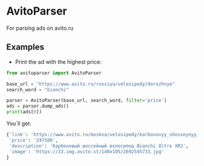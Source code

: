 # AvitoParser
For parsing ads on avito.ru

## Examples

* Print the ad with the highest price:
```python
from avitoparser import AvitoParser

base_url = "https://www.avito.ru/rossiya/velosipedy/dorozhnye"
search_word = "bianchi"

parser = AvitoParser(base_url, search_word, filter='price')
ads = parser.dump_ads()
print(ads[0])
```
 You`ll get:
```python
{'link': 'https://www.avito.ru/moskva/velosipedy/karbonovyy_shosseynyy_velosiped_bianchi_oltre_xr2_787297601',
 'price': '247500',
 'description': 'Карбоновый шоссейный велосипед Bianchi Oltre XR2',
 'image': 'https://33.img.avito.st/140x105/2692545733.jpg'
}
```
